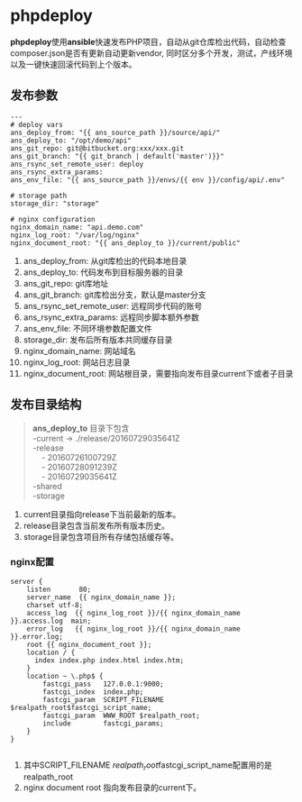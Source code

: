 # phpdeploy

**phpdeploy**使用**ansible**快速发布PHP项目，自动从git仓库检出代码，自动检查composer.json是否有更新自动更新vendor, 同时区分多个开发，测试，产线环境以及一键快速回滚代码到上个版本。


## 发布参数

```
---
# deploy vars
ans_deploy_from: "{{ ans_source_path }}/source/api/"
ans_deploy_to: "/opt/demo/api"
ans_git_repo: git@bitbucket.org:xxx/xxx.git
ans_git_branch: "{{ git_branch | default('master')}}"
ans_rsync_set_remote_user: deploy
ans_rsync_extra_params:
ans_env_file: "{{ ans_source_path }}/envs/{{ env }}/config/api/.env"

# storage path
storage_dir: "storage"

# nginx configuration
nginx_domain_name: "api.demo.com"
nginx_log_root: "/var/log/nginx"
nginx_document_root: "{{ ans_deploy_to }}/current/public"

```

1. ans_deploy_from: 从git库检出的代码本地目录
2. ans_deploy_to: 代码发布到目标服务器的目录
3. ans_git_repo: git库地址
4. ans_git_branch: git库检出分支，默认是master分支
5. ans_rsync_set_remote_user: 远程同步代码的账号
6. ans_rsync_extra_params: 远程同步脚本额外参数
7. ans_env_file: 不同环境参数配置文件
8. storage_dir: 发布后所有版本共同缓存目录
9. nginx_domain_name: 网站域名
10. nginx_log_root: 网站日志目录
11. nginx_document_root: 网站根目录，需要指向发布目录current下或者子目录



## 发布目录结构
> **ans_deploy_to** 目录下包含   
>   -current -> ./release/20160729035641Z  
>   -release  
>   &nbsp;&nbsp;&nbsp;&nbsp;- 20160726100729Z   
>   &nbsp;&nbsp;&nbsp;&nbsp;- 20160728091239Z  
>   &nbsp;&nbsp;&nbsp;&nbsp;- 20160729035641Z  
>   -shared  
>   -storage 

1. current目录指向release下当前最新的版本。  
2. release目录包含当前发布所有版本历史。
3. storage目录包含项目所有存储包括缓存等。

### nginx配置

```
server {
    listen       80;
    server_name  {{ nginx_domain_name }};
    charset utf-8;
    access_log  {{ nginx_log_root }}/{{ nginx_domain_name }}.access.log  main;
    error_log   {{ nginx_log_root }}/{{ nginx_domain_name }}.error.log;
    root {{ nginx_document_root }};
    location / {
	  index index.php index.html index.htm;
    }
    location ~ \.php$ {
        fastcgi_pass   127.0.0.1:9000;
        fastcgi_index  index.php;
        fastcgi_param  SCRIPT_FILENAME  $realpath_root$fastcgi_script_name;
        fastcgi_param  WWW_ROOT $realpath_root;
        include        fastcgi_params;
    }
}


```


1. 其中SCRIPT_FILENAME  $realpath_root$fastcgi_script_name配置用的是realpath_root
2. nginx document root 指向发布目录的current下。

